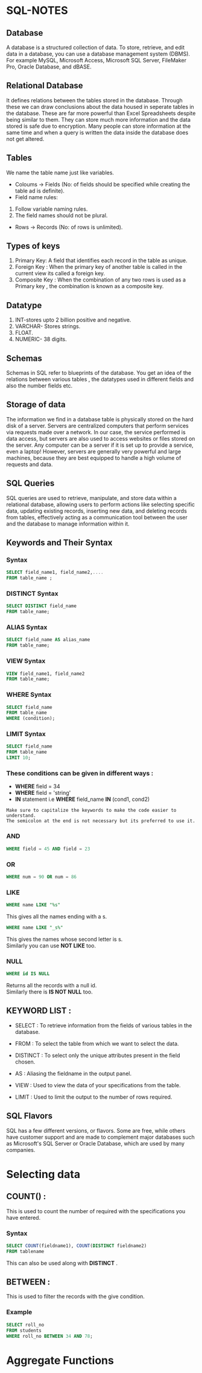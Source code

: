 # SQL-NOTES

## Database

A database is a structured collection of data. To store, retrieve, and edit data in a database, you can use a database management system (DBMS). For example MySQL, Microsoft Access, Microsoft SQL Server, FileMaker Pro, Oracle Database, and dBASE.

## Relational Database

It defines relations between the tables stored in the database. Through these we can draw conclusions about the data housed in seperate tables in the database. These are far more powerful than Excel Spreadsheets despite being similar to them. They can store much more information and the data stored is safe due to encryption. Many people can store information at the same time and when a query is written the data inside the database does not get altered.

## Tables

We name the table name just like variables.
- Coloums -> Fields (No: of fields should be specified while creating the table ad is definite).
- Field name rules:
1. Follow variable naming rules.
2. The field names should not be plural.
- Rows -> Records (No: of rows is unlimited).

## Types of keys

1. Primary Key: A field that identifies each record in the table as unique.
2. Foreign Key : When the primary key of another table is called in the current view its called a foreign key.
3. Composite Key : When the combination of any two rows is used as a Primary key , the combination is known as a composite key.

## Datatype

1. INT-stores upto 2 billion positive and negative.
2. VARCHAR- Stores strings.
3. FLOAT.
4. NUMERIC- 38 digits.

## Schemas

Schemas in SQL refer to blueprints of the database. You get an idea of the relations between various tables , the datatypes used in different fields and also the number fields etc.

## Storage of data

The information we find in a database table is physically stored on the hard disk of a server. Servers are centralized computers that perform services via requests made over a network. In our case, the service performed is data access, but servers are also used to access websites or files stored on the server. Any computer can be a server if it is set up to provide a service, even a laptop! However, servers are generally very powerful and large machines, because they are best equipped to handle a high volume of requests and data.

## SQL Queries

SQL queries are used to retrieve, manipulate, and store data within a relational database, allowing users to perform actions like selecting specific data, updating existing records, inserting new data, and deleting records from tables, effectively acting as a communication tool between the user and the database to manage information within it. 

## Keywords and Their Syntax

### Syntax
```sql
SELECT field_name1, field_name2,....  
FROM table_name ;
```

### DISTINCT Syntax
```sql
SELECT DISTINCT field_name   
FROM table_name;
```

### ALIAS Syntax
```sql
SELECT field_name AS alias_name  
FROM table_name;
```

### VIEW Syntax
```sql
VIEW field_name1, field_name2 
FROM table_name;
```

### WHERE Syntax
```sql
SELECT field_name
FROM table_name
WHERE (condition);
```

### LIMIT Syntax
```sql
SELECT field_name
FROM table_name
LIMIT 10;
```

### These conditions can be given in different ways :  
- **WHERE** field = 34
- **WHERE** field = 'string'  
- **IN** statement i.e **WHERE** field_name **IN** (cond1, cond2)


`Make sure to capitalize the keywords to make the code easier to understand.`  
`The semicolon at the end is not necessary but its preferred to use it.`

### AND 
```SQL
WHERE field = 45 AND field = 23
```

### OR 
```SQL
WHERE num = 90 OR num = 86
```

### LIKE
```sql
WHERE name LIKE "%s"
```
This gives all the names ending with a s.
```sql
WHERE name LIKE "_s%"
```
This gives the names whose second letter is s.  
Similarly you can use **NOT LIKE** too.

### NULL
```sql
WHERE id IS NULL
```
Returns all the records with a null id.  
Similarly there is **IS NOT NULL** too.

## KEYWORD LIST : 

- SELECT : To retrieve information from the fields of various tables in the database.
  
- FROM : To select the table from which we want to select the data.

- DISTINCT : To select only the unique attributes present in the field chosen.
  
- AS : Aliasing the fieldname in the output panel.

- VIEW : Used to view the data of your specifications from the table.

- LIMIT : Used to limit the output to the number of rows required.

## SQL Flavors

SQL has a few different versions, or flavors. Some are free, while others have customer support and are made to complement major databases such as Microsoft's SQL Server or Oracle Database, which are used by many companies.

# Selecting data

## COUNT() :

This is used to count the number of required with the specifications you have entered.
### Syntax
```sql
SELECT COUNT(fieldname1), COUNT(DISTINCT fieldname2)
FROM tablename
```
This can also be used along with **DISTINCT** .  

## BETWEEN :

This is used to filter the records with the give condition.

### Example
```sql
SELECT roll_no
FROM students
WHERE roll_no BETWEEN 34 AND 78;
```

# Aggregate Functions

